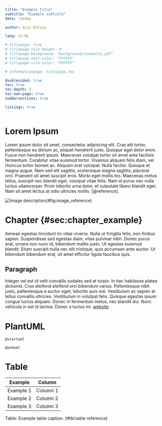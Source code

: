 ```yaml
---
title: "Example title"
subtitle: "Example subtitle" 
date: \today

author: Gijs Entius

lang: nl-NL

# titlepage: true
# titlepage-rule-height: 0
# titlepage-background: "backgrounds/example1.pdf"
# titlepage-text-color: "FFFFFF" 
# titlepage-rule-color: "FFFFFF"

# informationpage: titelpage.tex

doublesided: true
toc: true
toc-depth: 3
toc-own-page: true
numbersections: true

listings: true
---
```


# Lorem Ipsum

Lorem ipsum dolor sit amet, consectetur adipiscing elit. Cras elit tortor, pellentesque eu dictum ac, aliquet hendrerit justo. Quisque eget dolor enim. Fusce non hendrerit ipsum. Maecenas volutpat tortor sit amet ante facilisis fermentum. Curabitur vitae euismod tortor. Vivamus aliquam felis diam, vel rhoncus tortor laoreet ac. Aliquam erat volutpat. Nulla facilisi. Quisque et magna augue. Nam sed elit sagittis, scelerisque magna sagittis, placerat orci. Praesent sit amet suscipit eros. Morbi eget mollis leo. Maecenas metus tellus, suscipit nec blandit eget, volutpat vitae felis. Nam id purus nec nulla luctus ullamcorper. Proin lobortis urna dolor, et vulputate libero blandit eget. Nam sit amet lectus at odio ultricies mollis.  [@reference].

![Image description](image.jpg){#fig:image_reference}

# Chapter {#sec:chapter_example}

Aenean egestas tincidunt mi vitae viverra. Nulla ut fringilla felis, non finibus sapien. Suspendisse sed egestas diam, vitae pulvinar nibh. Donec purus erat, ornare non nunc id, bibendum mattis justo. Ut egestas euismod blandit. Etiam suscipit nulla nec elit tristique, quis accumsan ante auctor. Ut bibendum bibendum erat, sit amet efficitur ligula faucibus quis.

## Paragraph

Integer vel est id velit convallis sodales sed at turpis. In hac habitasse platea dictumst. Cras eleifend eleifend orci bibendum varius. Pellentesque nibh justo, pellentesque a auctor eget, lobortis quis nisl. Vestibulum ac sapien at tellus convallis ultricies. Vestibulum in volutpat felis. Quisque egestas ipsum congue luctus aliquam. Donec in fermentum metus, nec blandit dui. Nunc vehicula in est id lacinia. Donec a luctus mi. [website](https://www.example.com).

# PlantUML

```{.plantuml #fig:plantuml_fig caption="caption of plantuml fig" width=95%}
@startuml

@enduml
```

# Table

| Example | Column |
|-----------|----------|
| Example 1 | Column 1 |
| Example 2 | Column 2 |
| Example 3 | Column 3 |

Table: Example table caption. {#tbl:table reference}
